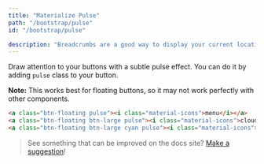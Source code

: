 ```yaml
---
title: "Materialize Pulse"
path: "/bootstrap/pulse"
id: "/bootstrap/pulse"

description: "Breadcrumbs are a good way to display your current location. This is usually used when you have multiple layers of content."
---
```


Draw attention to your buttons with a subtle pulse effect. You can do it by adding `pulse` class to your	 button.
 
<div class="note">
<p><strong>Note:</strong> This works best for floating buttons, so it may not work perfectly with other components.</p>
</div>

```html
<a class="btn-floating pulse"><i class="material-icons">menu</i></a>
<a class="btn-floating btn-large pulse"><i class="material-icons">cloud</i></a>
<a class="btn-floating btn-large cyan pulse"><i class="material-icons">edit</i></a>
```

>See something that can be improved on the docs site? [Make a suggestion](/programs/edit-the-doc-site.html)!
